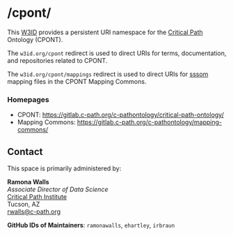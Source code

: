 # /cpont/

This [W3ID](https://w3id.org) provides a persistent URI namespace for the [Critical Path](https://c-path.org/) Ontology (CPONT).

The `w3id.org/cpont` redirect is used to direct URIs for terms, documentation, and repositories related to CPONT.

The `w3id.org/cpont/mappings` redirect is used to direct URIs for [sssom](https://mapping-commons.github.io/sssom/) mapping files in the CPONT Mapping Commons.

### Homepages
- CPONT: https://gitlab.c-path.org/c-pathontology/critical-path-ontology/
- Mapping Commons: https://gitlab.c-path.org/c-pathontology/mapping-commons/

## Contact
This space is primarily administered by:  

**Ramona Walls**  
*Associate Director of Data Science*  
[Critical Path Institute](https://c-path.org/)  
Tucson, AZ  
<rwalls@c-path.org>  

**GitHub IDs of Maintainers**: `ramonawalls`, `ehartley`, `irbraun`
